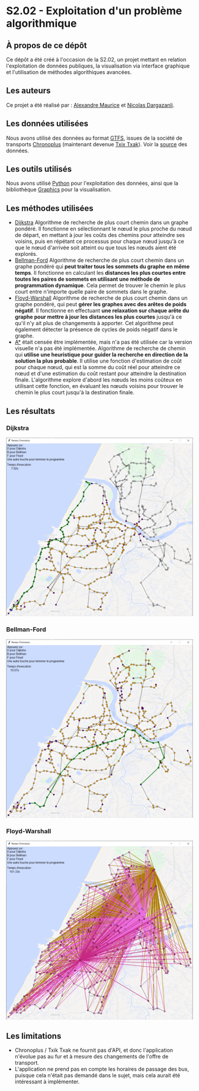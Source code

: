 # S2.02 - Exploitation d'un problème algorithmique
## À propos de ce dépôt
Ce dépôt a été créé à l'occasion de la S2.02, un projet mettant en relation l'exploitation de données publiques, la visualisation via interface graphique et l'utilisation de méthodes algorithiques avancées.

## Les auteurs

Ce projet a été réalisé par : [Alexandre Maurice](https://github.com/Hizaak) et [Nicolas Dargazanli](https://github.com/noenic).

## Les données utilisées
Nous avons utilisé des données au format [GTFS](https://gtfs.org/), issues de la société de transports [Chronoplus](https://fr.wikipedia.org/wiki/Chronoplus) (maintenant devenue [Txix Txak](https://www.txiktxak.fr/)). Voir la [source](https://www.data.gouv.fr/fr/datasets/offre-transport-du-reseau-txik-txak-nord-ex-chronoplus-gtfs/) des données.

## Les outils utilisés
Nous avons utilisé [Python](https://www.python.org/) pour l'exploitation des données, ainsi que la bibliothèque [Graphics](https://pypi.org/project/graphics.py/) pour la visualisation.

## Les méthodes utilisées
- [Dijkstra](https://fr.wikipedia.org/wiki/Algorithme_de_Dijkstra)
Algorithme de recherche de plus court chemin dans un graphe pondéré. Il fonctionne en sélectionnant le nœud le plus proche du nœud de départ, en mettant à jour les coûts des chemins pour atteindre ses voisins, puis en répétant ce processus pour chaque nœud jusqu'à ce que le nœud d'arrivée soit atteint ou que tous les nœuds aient été explorés.
- [Bellman-Ford](https://fr.wikipedia.org/wiki/Algorithme_de_Bellman-Ford)
Algorithme de recherche de plus court chemin dans un graphe pondéré qui **peut traiter tous les sommets du graphe en même temps**. Il fonctionne en calculant les **distances les plus courtes entre toutes les paires de sommets en utilisant une méthode de programmation dynamique**. Cela permet de trouver le chemin le plus court entre n'importe quelle paire de sommets dans le graphe.
- [Floyd-Warshall](https://fr.wikipedia.org/wiki/Algorithme_de_Floyd-Warshall)
Algorithme de recherche de plus court chemin dans un graphe pondéré, qui peut **gérer les graphes avec des arêtes de poids négatif**. Il fonctionne en effectuant **une relaxation sur chaque arête du graphe pour mettre à jour les distances les plus courtes** jusqu'à ce qu'il n'y ait plus de changements à apporter. Cet algorithme peut également détecter la présence de cycles de poids négatif dans le graphe.
- [A*](https://fr.wikipedia.org/wiki/Algorithme_A*) était censée être implémentée, mais n'a pas été utilisée car la version visuelle n'a pas été implémentée.
Algorithme de recherche de chemin qui **utilise une heuristique pour guider la recherche en direction de la solution la plus probable**. Il utilise une fonction d'estimation de coût pour chaque nœud, qui est la somme du coût réel pour atteindre ce nœud et d'une estimation du coût restant pour atteindre la destination finale. L'algorithme explore d'abord les nœuds les moins coûteux en utilisant cette fonction, en évaluant les nœuds voisins pour trouver le chemin le plus court jusqu'à la destination finale.

## Les résultats
### Dijkstra
![Dijkstra](https://github.com/Hizaak/S2-02-Exploration_algorithmique_d_un_probleme/blob/main/Sources/Dijkstra.PNG)

### Bellman-Ford
![Bellman-Ford](https://github.com/Hizaak/S2-02-Exploration_algorithmique_d_un_probleme/blob/main/Sources/Bellman.PNG)

### Floyd-Warshall
![Floyd-Warshall](https://github.com/Hizaak/S2-02-Exploration_algorithmique_d_un_probleme/blob/main/Sources/Floyd.PNG)

## Les limitations
- Chronoplus / Txik Txak ne fournit pas d'API, et donc l'application n'évolue pas au fur et à mesure des changements de l'offre de transport.
- L'application ne prend pas en compte les horaires de passage des bus, puisque cela n'était pas demandé dans le sujet, mais cela aurait été intéressant à implémenter.
